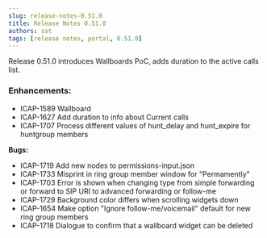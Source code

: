 ```yaml
---
slug: release-notes-0.51.0
title: Release Notes 0.51.0
authors: sat
tags: [release notes, portal, 0.51.0]
---
```


Release 0.51.0 introduces Wallboards PoC, adds duration to the active calls list.

### Enhancements:

- ICAP-1589 Wallboard
- ICAP-1627 Add duration to info about Current calls
- ICAP-1707 Process different values of hunt_delay and hunt_expire for huntgroup members

<!--truncate-->


**Bugs:**
- ICAP-1719 Add new nodes to permissions-input.json
- ICAP-1733 Misprint in ring group member window for "Permamently"
- ICAP-1703 Error is shown when changing type from simple forwarding or forward to SIP URI to advanced forwarding or follow-me
- ICAP-1729 Background color differs when scrolling widgets down
- ICAP-1654 Make option "Ignore follow-me/voicemail" default for new ring group members
- ICAP-1718 Dialogue to confirm that a wallboard widget can be deleted